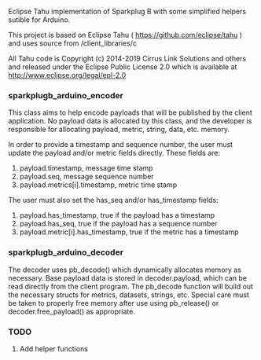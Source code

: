 Eclipse Tahu implementation of Sparkplug B with some simplified helpers sutible
for Arduino.

This project is based on Eclipse Tahu ( https://github.com/eclipse/tahu ) and
uses source from /client_libraries/c

All Tahu code is Copyright (c) 2014-2019 Cirrus Link Solutions and others
and released under the Eclipse Public License 2.0 which is available at
http://www.eclipse.org/legal/epl-2.0

### sparkplugb_arduino_encoder

This class aims to help encode payloads that will be published by the client
application. No payload data is allocated by this class, and the developer is
responsible for allocating payload, metric, string, data, etc. memory.

In order to provide a timestamp and sequence number, the user must update the
payload and/or metric fields directly. These fields are:
1. payload.timestamp, message time stamp
1. payload.seq, message sequence number
1. payload.metrics[i].timestamp, metric time stamp

The user must also set the has_seq and/or has_timestamp fields:
1. payload.has_timestamp, true if the payload has a timestamp
1. payload.has_seq, true if the payload has a sequence number
2. payload.metric[i].has_timestamp, true if the metric has a timestamp

### sparkplugb_arduino_decoder

The decoder uses pb_decode() which dynamically allocates memory as necessary.
Base payload data is stored in decoder.payload, which can be read directly from
the client program. The pb_decode function will build out the necessary structs
for metrics, datasets, strings, etc. Special care must be taken to properly free
memory after use using pb_release() or decoder.free_payload() as appropriate.

### TODO

1. Add helper functions
